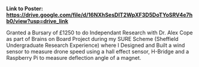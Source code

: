**Link to Poster: https://drive.google.com/file/d/16NXhSesDIT2WpXF3D5DoTYoSRV4e7hb0/view?usp=drive_link**


Granted a Bursary of £1250 to do Independant Research with Dr. Alex Cope as part of Brains on Board Project during my SURE Scheme (Sheffield Undergraduate Research Experience) where I Designed and Built a wind sensor to measure drone speed using a hall effect sensor, H-Bridge and a Raspberry Pi to measure deflection angle of a magnet.
